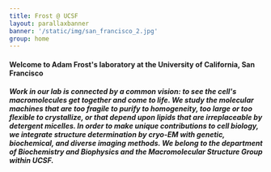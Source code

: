 ```yaml
---
title: Frost @ UCSF
layout: parallaxbanner
banner: '/static/img/san_francisco_2.jpg'
group: home
---
```


#### Welcome to Adam Frost's laboratory at the University of California, San Francisco

##### Work in our lab is connected by a common vision: to see the cell's macromolecules *get together and come to life*. We study the molecular machines that are too fragile to purify to homogeneity, too large or too flexible to crystallize, or that depend upon lipids that are irreplaceable by detergent micelles. In order to make unique contributions to cell biology, we integrate structure determination by cryo-EM with genetic, biochemical, and diverse imaging methods. We belong to the department of Biochemistry and Biophysics and the Macromolecular Structure Group within UCSF.
